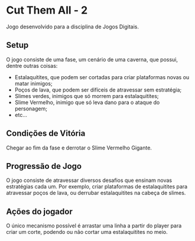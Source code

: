 # Cut Them All - 2

Jogo desenvolvido para a disciplina de Jogos Digitais.

## Setup

O jogo consiste de uma fase, um cenário de uma caverna, que possui, dentre outras coisas:

- Estalaquitites, que podem ser cortadas para criar plataformas novas ou matar inimigos;
- Poços de lava, que podem ser difíceis de atravessar sem estratégia;
- Slimes verdes, inimigos que só morrem para estalaquitites;
- Slime Vermelho, inimigo que só leva dano para o ataque do personagem;
- etc...

## Condições de Vitória

Chegar ao fim da fase e derrotar o Slime Vermelho Gigante.

## Progressão de Jogo

O jogo consiste de atravessar diversos desafios que ensinam novas estratégias cada um. Por exemplo, criar plataformas de estalaquitites para atravessar poços de lava, ou derrubar estalaquitites na cabeça de slimes.

## Ações do jogador

O único mecanismo possível é arrastar uma linha a partir do player para criar um corte, podendo ou não cortar uma estalaquitites no meio.
